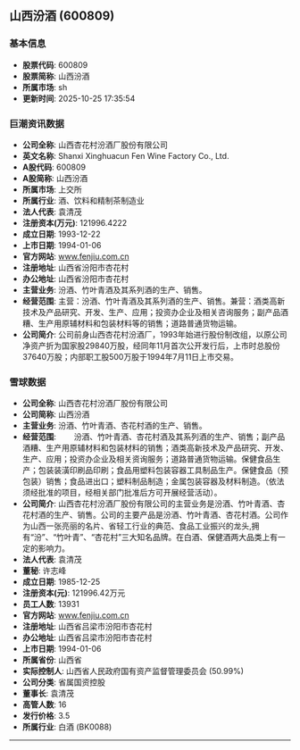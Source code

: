## 山西汾酒 (600809)

### 基本信息

- **股票代码**: 600809
- **股票简称**: 山西汾酒
- **所属市场**: sh
- **更新时间**: 2025-10-25 17:35:54

### 巨潮资讯数据

- **公司全称**: 山西杏花村汾酒厂股份有限公司
- **英文名称**: Shanxi Xinghuacun Fen Wine Factory Co., Ltd.
- **A股代码**: 600809
- **A股简称**: 山西汾酒
- **所属市场**: 上交所
- **所属行业**: 酒、饮料和精制茶制造业
- **法人代表**: 袁清茂
- **注册资本(万元)**: 121996.4222
- **成立日期**: 1993-12-22
- **上市日期**: 1994-01-06
- **官方网站**: www.fenjiu.com.cn
- **注册地址**: 山西省汾阳市杏花村
- **办公地址**: 山西省汾阳市杏花村
- **主营业务**: 汾酒、竹叶青酒及其系列酒的生产、销售。
- **经营范围**: 主营：汾酒、竹叶青酒及其系列酒的生产、销售。兼营：酒类高新技术及产品研究、开发、生产、应用；投资办企业及相关咨询服务；副产品酒糟、生产用原辅材料和包装材料等的销售；道路普通货物运输。
- **公司简介**: 公司前身山西杏花村汾酒厂，1993年始进行股份制改组，以原公司净资产折为国家股29840万股，经同年11月首次公开发行后，上市时总股份37640万股；内部职工股500万股于1994年7月11日上市交易。

### 雪球数据

- **公司全称**: 山西杏花村汾酒厂股份有限公司
- **公司简称**: 山西汾酒
- **主营业务**: 汾酒、竹叶青酒、杏花村酒的生产、销售。
- **经营范围**: 　　汾酒、竹叶青酒、杏花村酒及其系列酒的生产、销售；副产品酒糟、生产用原辅材料和包装材料的销售；酒类高新技术及产品研究、开发、生产、应用；投资办企业及相关资询服务；道路普通货物运输。保健食品生产；包装装潢印刷品印刷；食品用塑料包装容器工具制品生产。保健食品（预包装）销售；食品进出口；塑料制品制造；金属包装容器及材料制造。（依法须经批准的项目，经相关部门批准后方可开展经营活动）。
- **公司简介**: 山西杏花村汾酒厂股份有限公司的主营业务是汾酒、竹叶青酒、杏花村酒的生产、销售。公司的主要产品是汾酒、竹叶青酒、杏花村酒。公司作为山西一张亮丽的名片、省轻工行业的典范、食品工业振兴的龙头,拥有“汾”、“竹叶青”、“杏花村”三大知名品牌。在白酒、保健酒两大品类上有一定的影响力。
- **法人代表**: 袁清茂
- **董秘**: 许志峰
- **成立日期**: 1985-12-25
- **注册资本(元)**: 121996.42万元
- **员工人数**: 13931
- **官方网站**: www.fenjiu.com.cn
- **注册地址**: 山西省吕梁市汾阳市杏花村
- **办公地址**: 山西省吕梁市汾阳市杏花村
- **上市日期**: 1994-01-06
- **所属省份**: 山西省
- **实际控制人**: 山西省人民政府国有资产监督管理委员会 (50.99%)
- **公司分类**: 省属国资控股
- **董事长**: 袁清茂
- **高管人数**: 16
- **发行价格**: 3.5
- **所属行业**: 白酒 (BK0088)

---